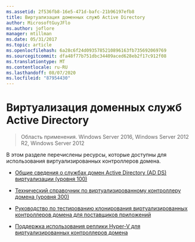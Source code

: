 ```yaml
---
ms.assetid: 2f536fb8-16e5-471d-bafc-21b96197efb8
title: Виртуализация доменных служб Active Directory
author: MicrosoftGuyJFlo
ms.author: joflore
manager: mtillman
ms.date: 05/31/2017
ms.topic: article
ms.openlocfilehash: 6a28c6f24d0935785210896163fb735692069769
ms.sourcegitcommit: dfa48f77b751dbc34409aced628eb2f17c912f08
ms.translationtype: MT
ms.contentlocale: ru-RU
ms.lasthandoff: 08/07/2020
ms.locfileid: "87954430"
---
```

# <a name="active-directory-domain-services-virtualization"></a>Виртуализация доменных служб Active Directory

>Область применения. Windows Server 2016, Windows Server 2012 R2, Windows Server 2012

В этом разделе перечислены ресурсы, которые доступны для использования виртуализированных контроллеров домена.

-   [Общие сведения о службах домен Active Directory &#40;AD DS&#41; виртуализации &#40;уровня 100&#41;](../../../ad-ds/Introduction-to-Active-Directory-Domain-Services-AD-DS-Virtualization-Level-100.md)

-   [Технический справочник по виртуализированному контроллеру домена &#40;уровня 300&#41;](../../../ad-ds/deploy/virtual-dc/Virtualized-Domain-Controller-Technical-Reference--Level-300-.md)

-   [Руководство по тестированию клонирования виртуализированных контроллеров домена для поставщиков приложений](../../../ad-ds/reference/virtual-dc/Virtualized-Domain-Controller-Cloning-Test-Guidance-for-Application-Vendors.md)

-   [Поддержка использования реплики Hyper-V для виртуализированных контроллеров домена](../../../ad-ds/get-started/virtual-dc/Support-for-using-Hyper-V-Replica-for-virtualized-domain-controllers.md)




